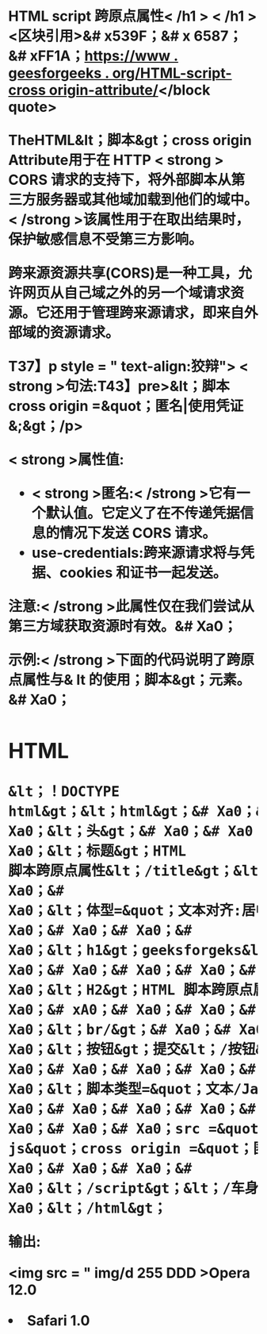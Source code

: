 # HTML script 跨原点属性< /h1 > < /h1 > <区块引用>&# x539F；&# x 6587；&# xFF1A；<a href = " https://www . geesforgeeks . org/HTML-script-cross origin-attribute/">https://www . geesforgeeks . org/HTML-script-cross origin-attribute/</a></block quote><p style = " text-align:align ">The<strong>HTML&lt；脚本&gt；cross origin Attribute</strong>用于在 HTTP < strong > CORS 请求的支持下，将外部脚本从第三方服务器或其他域加载到他们的域中。< /strong >该属性用于在取出结果时，保护敏感信息不受第三方影响。</p><p style = " text-align:justice ">跨来源资源共享(CORS)是一种工具，允许网页从自己域之外的另一个域请求资源。它还用于管理跨来源请求，即来自外部域的资源请求。</p>T37】p style = " text-align:狡辩"> < strong >句法:</strong>T43】pre>&lt；脚本 cross origin =&quot；匿名|使用凭证&;&gt；</pre>/p><p style = " text-align:狡辩"> < strong >属性值:</strong></p><ul><Li style = " text-align:狡辩"> < strong >匿名:< /strong >它有一个默认值。它定义了在不传递凭据信息的情况下发送 CORS 请求。</Li><Li style = " text-align:狡辩"><strong>use-credentials</strong>:跨来源请求将与凭据、cookies 和证书一起发送。</Li></ul><p style = " text-align:justice "><strong>注意:< /strong >此属性仅在我们尝试从第三方域获取资源时有效。&# Xa0；</p><p style = " text-align:justice "><strong>示例:< /strong >下面的代码说明了跨原点属性与& lt 的使用；脚本&gt；元素。&# Xa0；<div class = " noidbendiv "><div class = " responsive-tab "><H2 class = " tab title ">HTML</H2><div class = " tab content "><pre>&lt；！DOCTYPE html&gt；&lt；html&gt；&# Xa0；&# Xa0；&lt；头&gt；&# Xa0；&# Xa0；&# Xa0；&# Xa0；&lt；标题&gt；HTML 脚本跨原点属性&lt；/title&gt；&lt；/head&gt；&# Xa0；&# Xa0；&lt；体型=&quot；文本对齐:居中&;&gt；&# Xa0；&# Xa0；&# Xa0；&# Xa0；&lt；h1&gt；geeksforgeks&lt；/h1&gt；&# Xa0；&# Xa0；&# Xa0；&# Xa0；&# Xa0；&# Xa0；&lt；H2&gt；HTML 脚本跨原点属性&lt；/H2&gt；&# Xa0；&# xA0；&# Xa0；&# Xa0；&# Xa0；&# Xa0；&lt；br/&gt；&# Xa0；&# Xa0；&# Xa0；&# Xa0；&lt；按钮&gt；提交&lt；/按钮&gt；&# Xa0；&# Xa0；&# Xa0；&# Xa0；&# Xa0；&# Xa0；&lt；脚本类型=&quot；文本/JavaScript&quot；&# Xa0；&# Xa0；&# Xa0；&# Xa0；&# Xa0；&# Xa0；&# Xa0；&# Xa0；&# Xa0；src =&quot；my _ script . js&quot；cross origin =&quot；匿名&quot；&gt；&# Xa0；&# Xa0；&# Xa0；&# Xa0；&lt；/script&gt；&lt；/车身&gt；&# Xa0；&# Xa0；&lt；/html&gt；</pre></div></div></div></p><p><strong>输出:</strong></p><p><img src = " img/d 255 DDD >Opera 12.0</Li><Li>Safari 1.0</Li></ul></p></body></html>